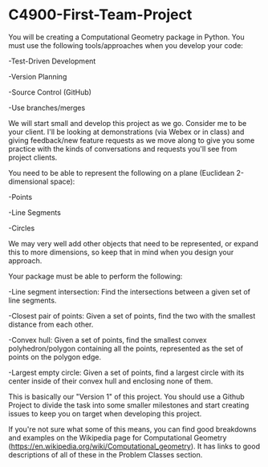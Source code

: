 # C4900-First-Team-Project
You will be creating a Computational Geometry package in Python. You must use the following 
tools/approaches when you develop your code:

-Test-Driven Development

-Version Planning 

-Source Control (GitHub)

-Use branches/merges

We will start small and develop this project as we go. Consider me to be your client. I'll be looking at 
demonstrations (via Webex or in class) and giving feedback/new feature requests as we move along to give 
you some practice with the kinds of conversations and requests you'll see from project clients. 

You need to be able to represent the following on a plane (Euclidean 2-dimensional space):

-Points

-Line Segments

-Circles

We may very well add other objects that need to be represented, or expand this to more dimensions, so keep 
that in mind when you design your approach. 

Your package must be able to perform the following:

-Line segment intersection: Find the intersections between a given set of line segments.

-Closest pair of points: Given a set of points, find the two with the smallest distance from each other.

-Convex hull: Given a set of points, find the smallest convex polyhedron/polygon containing all the points, 
  represented as the set of points on the polygon edge.

-Largest empty circle: Given a set of points, find a largest circle with its center inside of their 
  convex hull and enclosing none of them.
  
This is basically our "Version 1" of this project. You should use a Github Project to divide the task into 
some smaller milestones and start creating issues to keep you on target when developing this project. 

If you're not sure what some of this means, you can find good breakdowns and examples on the Wikipedia 
page for Computational Geometry (https://en.wikipedia.org/wiki/Computational_geometry). It has links to 
good descriptions of all of these in the Problem Classes section.
